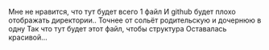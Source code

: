 Мне не нравится, что тут будет всего 1 файл
И github будет плохо отображать директории..
Точнее от сольёт родительскую и дочернюю в одну
Так что тут будет этот файл, чтобы структура
Оставалась красивой...